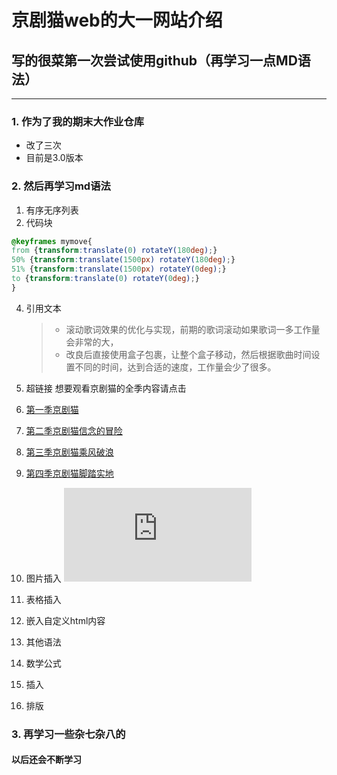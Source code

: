 # 京剧猫web的大一网站介绍

## 写的很菜第一次尝试使用github（再学习一点MD语法）
---
### 1. 作为了我的期末大作业仓库
* 改了三次
* 目前是3.0版本
### 2. 然后再学习md语法
1. 有序无序列表
2. 代码块
 ```css
@keyframes mymove{
from {transform:translate(0) rotateY(180deg);}
50% {transform:translate(1500px) rotateY(180deg);}
51% {transform:translate(1500px) rotateY(0deg);}
to {transform:translate(0) rotateY(0deg);}
}
```
4. 引用文本
   > - 滚动歌词效果的优化与实现，前期的歌词滚动如果歌词一多工作量会非常的大，
   > - 改良后直接使用盒子包裹，让整个盒子移动，然后根据歌曲时间设置不同的时间，达到合适的速度，工作量会少了很多。
5. 超链接
想要观看京剧猫的全季内容请点击
1. [第一季京剧猫](https://www.bilibili.com/bangumi/play/ep101691?spm_id_from=333.337.0.0)
2. [第二季京剧猫信念的冒险](https://www.bilibili.com/bangumi/play/ss6400?spm_id_from=333.337.0.0)
3. [第三季京剧猫乘风破浪](https://www.bilibili.com/bangumi/play/ss25346?spm_id_from=333.337.0.0)
4. [第四季京剧猫脚踏实地](https://www.bilibili.com/bangumi/play/ss34617?spm_id_from=333.337.0.0)
7. 图片插入
![ pic外界图片 ](https://img-s-msn-com.akamaized.net/tenant/amp/entityid/BB1pkBKt.img?w=640&h=484&m=6)
8. 表格插入

10. 嵌入自定义html内容
11. 其他语法
12. 数学公式
   1. 插入
   2. 排版
### 3. 再学习一些杂七杂八的

#### 以后还会不断学习
